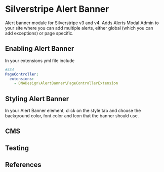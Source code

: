 # Silverstripe Alert Banner

Alert banner module for Silverstripe v3 and v4.
Adds Alerts Modal Admin to your site where you can add multiple alerts, either global (which you can add exceptions) or page specific.

## Enabling Alert Banner

In your extensions yml file include

```yml
#SS4
PageController:
  extensions:
    - DNADesign\AlertBanner\PageControllerExtension
```

## Styling Alert Banner

In your Alert Banner element, click on the style tab and choose the background color, font color and Icon that the banner should use.

## CMS

## Testing

## References
